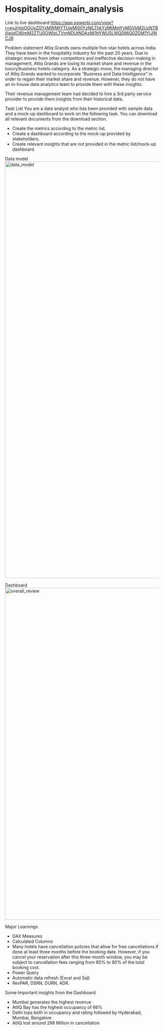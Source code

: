 # Hospitality_domain_analysis

Link to live dashboard https://app.powerbi.com/view?r=eyJrIjoiOGUxZGYxMWMtYTUwMi00YzNlLThkYzMtMmYyMGVkM2UzNTBjIiwidCI6ImM2ZTU0OWIzLTVmNDUtNDAzMi1hYWU5LWQ0MjQ0ZGM1YjJjNCJ9

Problem statement
Atliq Grands owns multiple five-star hotels across India. They have been in the hospitality industry for the past 20 years. Due to strategic moves from other competitors and ineffective decision-making in management, Atliq Grands are losing its market share and revenue in the luxury/business hotels category. As a strategic move, the managing director of Atliq Grands wanted to incorporate “Business and Data Intelligence” in order to regain their market share and revenue. However, they do not have an in-house data analytics team to provide them with these insights.

Their revenue management team had decided to hire a 3rd party service provider to provide them insights from their historical data.

Task List
You are a data analyst who has been provided with sample data and a mock-up dashboard to work on the following task. You can download all relevant documents from the download section.

- Create the metrics according to the metric list.
- Create a dashboard according to the mock-up provided by stakeholders.
- Create relevant insights that are not provided in the metric list/mock-up dashboard.

Data model
<img width="1360" alt="data_model" src="https://github.com/jayantbhatia/Hospitality_domain_analysis/assets/90919276/4135d319-b592-4f1c-9790-90182fcb55ed">

Dashboard
<img width="1083" alt="overall_review" src="https://github.com/jayantbhatia/Hospitality_domain_analysis/assets/90919276/d35f901e-2896-4f43-9574-0389061c1d14">

Major Learnings
- DAX Measures
- Calculated Columns
- Many hotels have cancellation policies that allow for free cancellations if done at least three months before the booking date. However, if you cancel your reservation after this three-month window, you may be subject to cancellation fees ranging from 60% to 90% of the total booking cost.
- Power Query
- Automatic data refresh (Excel and Sql)
- RevPAR, DSRN, DURN, ADR.

Some Important insights from the Dashboard
- Mumbai generates the highest revenue
- AtliQ Bay has the highest occupancy of 66%
- Delhi tops both in occupancy and rating followed by Hyderabad, Mumbai, Bangalore
- AtliQ lost around 298 Million in cancellation







